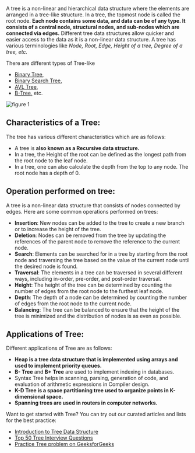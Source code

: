 A tree is a non-linear and hierarchical data structure where the elements are arranged in a tree-like structure. In a tree, the topmost node is called the root node. **Each node contains some data, and data can be of any type. It consists of a central node, structural nodes, and sub-nodes which are connected via edges.** Different tree data structures allow quicker and easier access to the data as it is a non-linear data structure. A tree has various terminologies like *Node, Root, Edge, Height of a tree, Degree of a tree, etc.*

There are different types of Tree-like 

- [Binary Tree](https://www.geeksforgeeks.org/binary-tree-data-structure/), 
- [Binary Search Tree](http://www.geeksforgeeks.org/binary-search-tree-set-1-search-and-insertion/), 
- [AVL Tree](https://www.geeksforgeeks.org/avl-tree-set-1-insertion/), 
- [B-Tree,](https://www.geeksforgeeks.org/introduction-of-b-tree-2/) etc.

![figure 1](https://media.geeksforgeeks.org/wp-content/uploads/20220518124202/TreeBasicTerminology.png)

## **Characteristics of a Tree:** 

The tree has various different characteristics which are as follows:

- A tree is **also known as a Recursive data structure.**
- In a tree, the Height of the root can be defined as the longest path from the root node to the leaf node.
- In a tree, one can also calculate the depth from the top to any node. The root node has a depth of 0.

## Operation performed on tree:

A tree is a non-linear data structure that consists of nodes connected by edges. Here are some common operations performed on trees:

- **Insertion**: New nodes can be added to the tree to create a new branch or to increase the height of the tree.
- **Deletion**: Nodes can be removed from the tree by updating the references of the parent node to remove the reference to the current node.
- **Search**: Elements can be searched for in a tree by starting from the root node and traversing the tree based on the value of the current node until the desired node is found.
- **Traversal**: The elements in a tree can be traversed in several different ways, including in-order, pre-order, and post-order traversal.
- **Height**: The height of the tree can be determined by counting the number of edges from the root node to the furthest leaf node.
- **Depth**: The depth of a node can be determined by counting the number of edges from the root node to the current node.
- **Balancing**: The tree can be balanced to ensure that the height of the tree is minimized and the distribution of nodes is as even as possible.

## Applications of Tree:

Different applications of Tree are as follows:

- **Heap is a tree data structure that is implemented using arrays and used to implement priority queues.**
- **B- Tree** and **B+ Tree** are used to implement indexing in databases.
- Syntax Tree helps in scanning, parsing, generation of code, and evaluation of arithmetic expressions in Compiler design.
- **K-D Tree is a space partitioning tree used to organize points in K-dimensional space.**
- **Spanning trees are used in routers in computer networks.**

Want to get started with Tree? You can try out our curated articles and lists for the best practice:

- [Introduction to Tree Data Structure](https://www.geeksforgeeks.org/introduction-to-tree-data-structure/)
- [Top 50 Tree Interview Questions](https://www.geeksforgeeks.org/top-50-tree-coding-problems-for-interviews/)
- [Practice Tree problem on GeeksforGeeks](https://practice.geeksforgeeks.org/explore?page=1&category[]=Tree)
